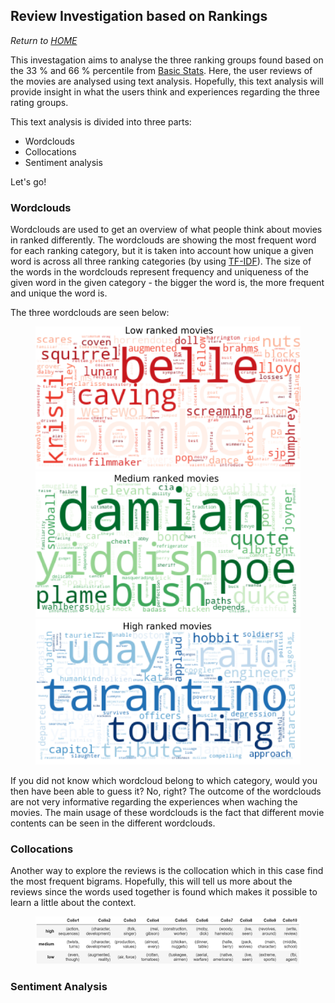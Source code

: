 ## Review Investigation based on Rankings
*Return to [HOME](https://lauramarott.github.io/SocialGraphs/)*

This investagation aims to analyse the three ranking groups found based on the 33 % and 66 % percentile from [Basic Stats](https://lauramarott.github.io/SocialGraphs/BasicStats). Here, the user reviews of the movies are analysed using text analysis. Hopefully, this text analysis will provide insight in what the users think and experiences regarding the three rating groups.

This text analysis is divided into three parts:
* Wordclouds 
* Collocations
* Sentiment analysis

Let's go!

### Wordclouds

Wordclouds are used to get an overview of what people think about movies in ranked differently. The wordclouds are showing the most frequent word for each ranking category, but it is taken into account how unique a given word is across all three ranking categories (by using [TF-IDF](https://monkeylearn.com/blog/what-is-tf-idf/)). The size of the words in the wordclouds represent frequency and uniqueness of the given word in the given category - the bigger the word is, the more frequent and unique the word is.

The three wordclouds are seen below:

<figure style="text-align: center;">
  <img src="./images/low_wordcloud.png">
  <img src="./images/medium_wordcloud.png">
  <img src="./images/high_wordcloud.png">
</figure>

If you did not know which wordcloud belong to which category, would you then have been able to guess it? No, right?
The outcome of the wordclouds are not very informative regarding the experiences when waching the movies. The main usage of these wordclouds is the fact that different movie contents can be seen in the different wordclouds. 

### Collocations

Another way to explore the reviews is the collocation which in this case find the most frequent bigrams. Hopefully, this will tell us more about the reviews since the words used together is found which makes it possible to learn a little about the context. 

<figure style="text-align: center;">
  <img src="./images/rank_collocations.png" width="700"/>
</figure>



### Sentiment Analysis
